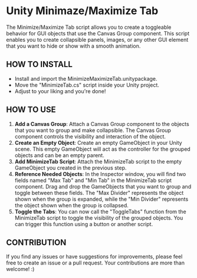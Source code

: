 # Unity Minimaze/Maximize Tab
The Minimize/Maximize Tab script allows you to create a toggleable behavior for GUI objects that use the Canvas Group component. This script enables you to create collapsible panels, images, or any other GUI element that you want to hide or show with a smooth animation.

## HOW TO INSTALL

- Install and import the MinimizeMaximizeTab.unitypackage.
- Move the "MinimizeTab.cs" script inside your Unity project.
- Adjust to your liking and you're done!

## HOW TO USE

1. **Add a Canvas Group**: Attach a Canvas Group component to the objects that you want to group and make collapsible. The Canvas Group component controls the visibility and interaction of the object.
2. **Create an Empty Object**: Create an empty GameObject in your Unity scene. This empty GameObject will act as the controller for the grouped objects and can be an empty parent.
3. **Add MinimizeTab Script**: Attach the MinimizeTab script to the empty GameObject you created in the previous step.
4. **Reference Needed Objects**: In the Inspector window, you will find two fields named "Max Tab" and "Min Tab" in the MinimizeTab script component. Drag and drop the GameObjects that you want to group and toggle between these fields. The "Max Divider" represents the object shown when the group is expanded, while the "Min Divider" represents the object shown when the group is collapsed.
5. **Toggle the Tabs**: You can now call the "ToggleTabs" function from the MinimizeTab script to toggle the visibility of the grouped objects. You can trigger this function using a button or another script.

## CONTRIBUTION
If you find any issues or have suggestions for improvements, please feel free to create an issue or a pull request. Your contributions are more than welcome! :)
